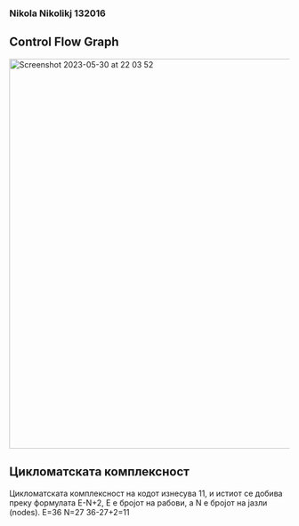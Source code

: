 ### Nikola Nikolikj 132016

## Control Flow Graph 

<img width="702" alt="Screenshot 2023-05-30 at 22 03 52" src="https://github.com/nnikolikj/SI_2023_lab2_132016/assets/52664069/7f913f35-545f-436a-8c3e-88d700bdad0e">

## Цикломатската комплексност 

Цикломатската комплексност на кодот изнесува 11, и истиот се добива преку формулата E-N+2, E е бројот на рабови, а N е бројот на јазли (nodes). 
E=36
N=27
36-27+2=11

